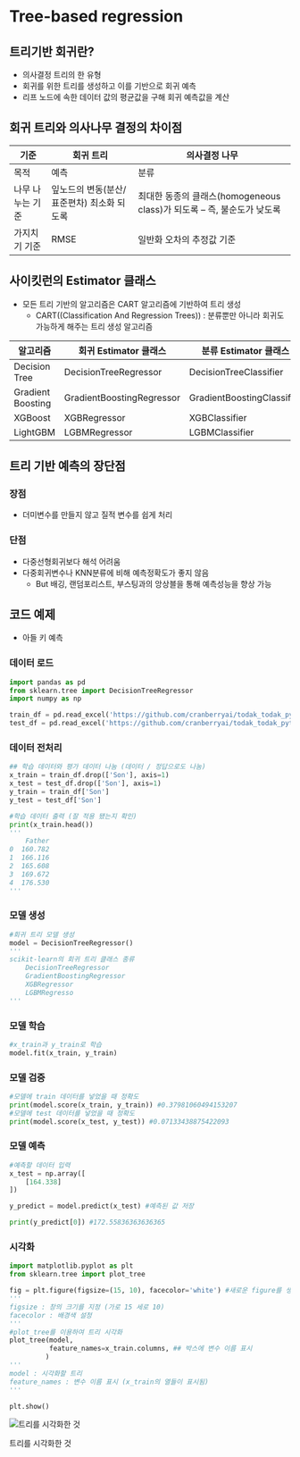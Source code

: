 # Tree-based regression

## 트리기반 회귀란?

- 의사결정 트리의 한 유형
- 회귀를 위한 트리를 생성하고 이를 기반으로 회귀 예측
- 리프 노드에 속한 데이터 값의 평균값을 구해 회귀 예측값을 계산

## 회귀 트리와 의사나무 결정의 차이점

| 기준 | 회귀 트리 | 의사결정 나무 |
| --- | --- | --- |
| 목적 | 예측 | 분류 |
| 나무 나누는 기준 | 잎노드의 변동(분산/표준편차) 최소화 되도록 | 최대한 동종의 클래스(homogeneous class)가 되도록 – 즉, 불순도가 낮도록 |
| 가지치기 기준 | RMSE | 일반화 오차의 추정값 기준 |

## 사이킷런의 Estimator 클래스

- 모든 트리 기반의 알고리즘은 CART 알고리즘에 기반하여 트리 생성
    - CART((Classification And Regression Trees)) : 분류뿐만 아니라 회귀도 가능하게 해주는 트리 생성 알고리즘

| 알고리즘 | 회귀 Estimator 클래스 | 분류 Estimator 클래스 |
| --- | --- | --- |
| Decision Tree | DecisionTreeRegressor | DecisionTreeClassifier |
| Gradient Boosting | GradientBoostingRegressor | GradientBoostingClassifier |
| XGBoost | XGBRegressor | XGBClassifier |
| LightGBM | LGBMRegressor | LGBMClassifier |

## 트리 기반 예측의 장단점

### 장점

- 더미변수를 만들지 않고 질적 변수를 쉽게 처리

### 단점

- 다중선형회귀보다 해석 어려움
- 다중회귀변수나 KNN분류에 비해 예측정확도가 좋지 않음
    - But 배깅, 랜덤포리스트, 부스팅과의 앙상블을 통해 예측성능을 향상 가능

## 코드 예제

- 아들 키 예측

### 데이터 로드

```python
import pandas as pd
from sklearn.tree import DecisionTreeRegressor
import numpy as np

train_df = pd.read_excel('https://github.com/cranberryai/todak_todak_python/blob/master/machine_learning/regression/%E1%84%8B%E1%85%A1%E1%84%87%E1%85%A5%E1%84%8C%E1%85%B5%E1%84%8B%E1%85%A1%E1%84%83%E1%85%B3%E1%86%AF%E1%84%8F%E1%85%B5.xlsx?raw=true', sheet_name='train')
test_df = pd.read_excel('https://github.com/cranberryai/todak_todak_python/blob/master/machine_learning/regression/%E1%84%8B%E1%85%A1%E1%84%87%E1%85%A5%E1%84%8C%E1%85%B5%E1%84%8B%E1%85%A1%E1%84%83%E1%85%B3%E1%86%AF%E1%84%8F%E1%85%B5.xlsx?raw=true', sheet_name='test')
```

### 데이터 전처리

```python
## 학습 데이터와 평가 데이터 나눔 (데이터 / 정답으로도 나눔)
x_train = train_df.drop(['Son'], axis=1)
x_test = test_df.drop(['Son'], axis=1)
y_train = train_df['Son']
y_test = test_df['Son']

#학습 데이터 출력 (잘 적용 됐는지 확인)
print(x_train.head())
'''
    Father
0  160.782
1  166.116
2  165.608
3  169.672
4  176.530
'''
```

### 모델 생성

```python
#회귀 트리 모델 생성
model = DecisionTreeRegressor()
'''
scikit-learn의 회귀 트리 클래스 종류
	DecisionTreeRegressor
	GradientBoostingRegressor
	XGBRegressor
	LGBMRegresso
'''
```

### 모델 학습

```python
#x_train과 y_train로 학습
model.fit(x_train, y_train)
```

### 모델 검증

```python
#모델에 train 데이터를 넣었을 때 정확도
print(model.score(x_train, y_train)) #0.37981060494153207
#모델에 test 데이터를 넣었을 때 정확도
print(model.score(x_test, y_test)) #0.07133438875422093
```

### 모델 예측

```python
#예측할 데이터 입력
x_test = np.array([
    [164.338]
])

y_predict = model.predict(x_test) #예측된 값 저장

print(y_predict[0]) #172.55836363636365
```

### 시각화

```python
import matplotlib.pyplot as plt
from sklearn.tree import plot_tree

fig = plt.figure(figsize=(15, 10), facecolor='white') #새로운 figure를 생성
'''
figsize : 창의 크기를 지정 (가로 15 세로 10)
facecolor : 배경색 설정
'''
#plot_tree를 이용하여 트리 시각화
plot_tree(model,
          feature_names=x_train.columns, ## 박스에 변수 이름 표시
         )
'''
model : 시각화할 트리
feature_names : 변수 이름 표시 (x_train의 열들이 표시됨)
'''

plt.show()
```

![트리를 시각화한 것](%E1%84%90%E1%85%B3%E1%84%85%E1%85%B5%E1%84%80%E1%85%B5%E1%84%87%E1%85%A1%E1%86%AB%20%E1%84%92%E1%85%AC%E1%84%80%E1%85%B1%20e976f44be92447a0ab38e80587130ce6/Untitled.png)

트리를 시각화한 것
